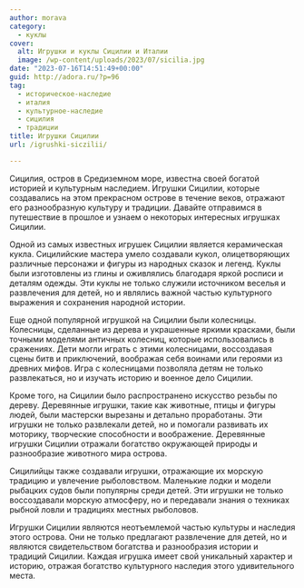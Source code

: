 ```yaml
---
author: morava
category:
  - куклы
cover:
  alt: Игрушки и куклы Сицилии и Италии
  image: /wp-content/uploads/2023/07/sicilia.jpg
date: "2023-07-16T14:51:49+00:00"
guid: http://adora.ru/?p=96
tag:
  - историческое-наследие
  - италия
  - культурное-наследие
  - сицилия
  - традиции
title: Игрушки Сицилии
url: /igrushki-siczilii/

---
```

Сицилия, остров в Средиземном море, известна своей богатой историей и культурным наследием. Игрушки Сицилии, которые создавались на этом прекрасном острове в течение веков, отражают его разнообразную культуру и традиции. Давайте отправимся в путешествие в прошлое и узнаем о некоторых интересных игрушках Сицилии.

Одной из самых известных игрушек Сицилии является керамическая кукла. Сицилийские мастера умело создавали кукол, олицетворяющих различные персонажи и фигуры из народных сказок и легенд. Куклы были изготовлены из глины и оживлялись благодаря яркой росписи и деталям одежды. Эти куклы не только служили источником веселья и развлечения для детей, но и являлись важной частью культурного выражения и сохранения народной истории.

Еще одной популярной игрушкой на Сицилии были колесницы. Колесницы, сделанные из дерева и украшенные яркими красками, были точными моделями античных колесниц, которые использовались в сражениях. Дети могли играть с этими колесницами, воссоздавая сцены битв и приключений, воображая себя воинами или героями из древних мифов. Игра с колесницами позволяла детям не только развлекаться, но и изучать историю и военное дело Сицилии.

Кроме того, на Сицилии было распространено искусство резьбы по дереву. Деревянные игрушки, такие как животные, птицы и фигуры людей, были мастерски вырезаны и детально проработаны. Эти игрушки не только развлекали детей, но и помогали развивать их моторику, творческие способности и воображение. Деревянные игрушки Сицилии отражали богатство окружающей природы и разнообразие животного мира острова.

Сицилийцы также создавали игрушки, отражающие их морскую традицию и увлечение рыболовством. Маленькие лодки и модели рыбацких судов были популярны среди детей. Эти игрушки не только воссоздавали морскую атмосферу, но и передавали знания о техниках рыбной ловли и традициях местных рыболовов.

Игрушки Сицилии являются неотъемлемой частью культуры и наследия этого острова. Они не только предлагают развлечение для детей, но и являются свидетельством богатства и разнообразия истории и традиций Сицилии. Каждая игрушка имеет свой уникальный характер и историю, отражая богатство культурного наследия этого удивительного места.
